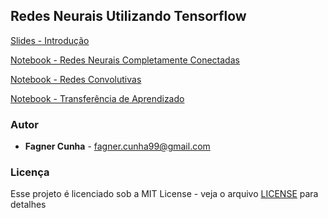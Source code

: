 ## Redes Neurais Utilizando Tensorflow 


[Slides - Introdução](https://github.com/alcunha/nn-with-tf/blob/master/)

[Notebook - Redes Neurais Completamente Conectadas](https://github.com/alcunha/nn-with-tf/blob/master/)

[Notebook - Redes Convolutivas](https://github.com/alcunha/nn-with-tf/blob/master/)

[Notebook - Transferência de Aprendizado](https://github.com/alcunha/nn-with-tf/blob/master/)


### Autor

* **Fagner Cunha** - fagner.cunha99@gmail.com

### Licença

Esse projeto é licenciado sob a MIT License - veja o arquivo [LICENSE](LICENSE) para detalhes